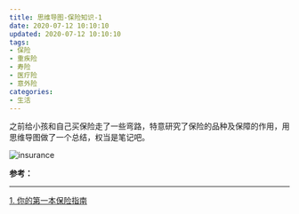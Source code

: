 ```yaml
---
title: 思维导图-保险知识-1
date: 2020-07-12 10:10:10
updated: 2020-07-12 10:10:10
tags:
- 保险
- 重疾险
- 寿险
- 医疗险
- 意外险
categories:
- 生活
---
```


之前给小孩和自己买保险走了一些弯路，特意研究了保险的品种及保障的作用，用思维导图做了一个总结，权当是笔记吧。

<!-- more -->

![insurance](/images/insurance.jpeg "insurance")


**参考：**

----
[1]:https://book.douban.com/subject/30302000/

[1. 你的第一本保险指南][1]
